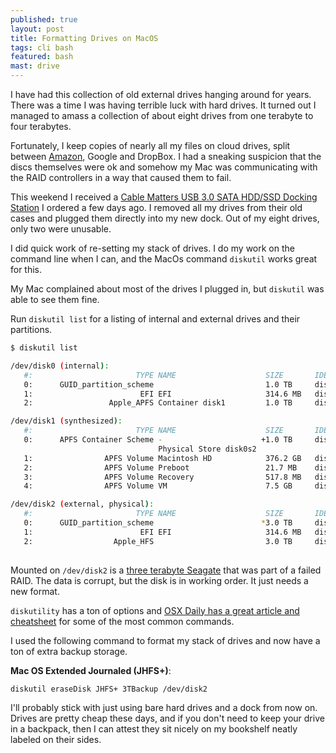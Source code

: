 ```yaml
---
published: true
layout: post
title: Formatting Drives on MacOS
tags: cli bash
featured: bash
mast: drive
---
```


I have had this collection of old external drives hanging around for years. There was a time I was having terrible luck with hard drives. It turned out I managed to amass a collection of about eight drives from one terabyte to four terabytes.

Fortunately, I keep copies of nearly all my files on cloud drives, split between [Amazon](https://amzn.to/2KiZ31d), Google and DropBox. I had a sneaking suspicion that the discs themselves were ok and somehow my Mac was communicating with the RAID controllers in a way that caused them to fail.

This weekend I received a [Cable Matters USB 3.0 SATA HDD/SSD Docking Station](https://amzn.to/2Ge0aNb) I ordered a few days ago. I removed all my drives from their old cases and plugged them directly into my new dock. Out of my eight drives, only two were unusable.

I did quick work of re-setting my stack of drives. I do my work on the command line when I can, and the MacOs command `diskutil` works great for this.

My Mac complained about most of the drives I plugged in, but `diskutil` was able to see them fine.

Run `diskutil list` for a listing of internal and external drives and their partitions.

```bash
$ diskutil list

/dev/disk0 (internal):
   #:                       TYPE NAME                    SIZE       IDENTIFIER
   0:      GUID_partition_scheme                         1.0 TB     disk0
   1:                        EFI EFI                     314.6 MB   disk0s1
   2:                 Apple_APFS Container disk1         1.0 TB     disk0s2

/dev/disk1 (synthesized):
   #:                       TYPE NAME                    SIZE       IDENTIFIER
   0:      APFS Container Scheme -                      +1.0 TB     disk1
                                 Physical Store disk0s2
   1:                APFS Volume Macintosh HD            376.2 GB   disk1s1
   2:                APFS Volume Preboot                 21.7 MB    disk1s2
   3:                APFS Volume Recovery                517.8 MB   disk1s3
   4:                APFS Volume VM                      7.5 GB     disk1s4

/dev/disk2 (external, physical):
   #:                       TYPE NAME                    SIZE       IDENTIFIER
   0:      GUID_partition_scheme                        *3.0 TB     disk2
   1:                        EFI EFI                     314.6 MB   disk2s1
   2:                  Apple_HFS                         3.0 TB     disk2s2
   
```

Mounted on `/dev/disk2` is a [three terabyte Seagate](https://amzn.to/2KV0u7b) that was part of a failed RAID. The data is corrupt, but the disk is in working order. It just needs a new format.

`diskutility` has a ton of options and [OSX Daily has a great article and cheatsheet](http://osxdaily.com/2016/08/30/erase-disk-command-line-mac/) for some of the most common commands.

I used the following command to format my stack of drives and now have a ton of extra backup storage.

**Mac OS Extended Journaled (JHFS+)**:

```bash
diskutil eraseDisk JHFS+ 3TBackup /dev/disk2
```

I'll probably stick with just using bare hard drives and a dock from now on. Drives are pretty cheap these days, and if you don't need to keep your drive in a backpack, then I can attest they sit nicely on my bookshelf neatly labeled on their sides.


